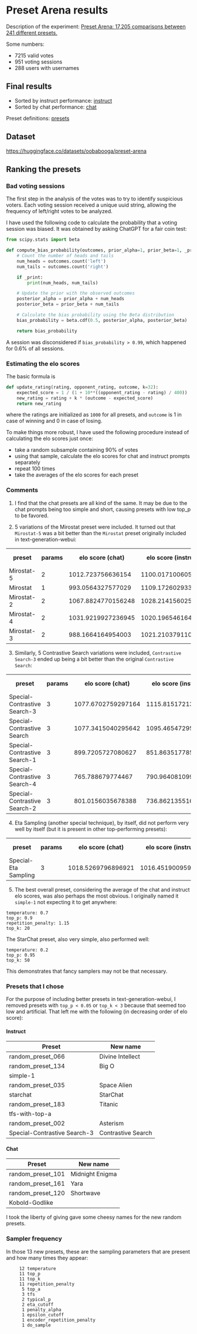 # Preset Arena results

Description of the experiment: [Preset Arena: 17,205 comparisons between 241 different presets.](https://www.reddit.com/r/LocalLLaMA/comments/14adfw2/preset_arena_17205_comparisons_between_241/)

Some numbers:

* 7215 valid votes
* 951 voting sessions
* 288 users with usernames

## Final results

* Sorted by instruct performance: [instruct](https://oobabooga.github.io/arena/instruct.html)
* Sorted by chat performance: [chat](https://oobabooga.github.io/arena/chat.html)

Preset definitions: [presets](https://oobabooga.github.io/arena/presets.html)

## Dataset

https://huggingface.co/datasets/oobabooga/preset-arena

## Ranking the presets

### Bad voting sessions

The first step in the analysis of the votes was to try to identify suspicious voters. Each voting session received a unique uuid string, allowing the frequency of left/right votes to be analyzed.

I have used the following code to calculate the probability that a voting session was biased. It was obtained by asking ChatGPT for a fair coin test:

```python
from scipy.stats import beta

def compute_bias_probability(outcomes, prior_alpha=1, prior_beta=1, _print=False):
    # Count the number of heads and tails
    num_heads = outcomes.count('left')
    num_tails = outcomes.count('right')

    if _print:
        print(num_heads, num_tails)

    # Update the prior with the observed outcomes
    posterior_alpha = prior_alpha + num_heads
    posterior_beta = prior_beta + num_tails

    # Calculate the bias probability using the Beta distribution
    bias_probability = beta.cdf(0.5, posterior_alpha, posterior_beta)

    return bias_probability
```

A session was disconsidered if `bias_probability > 0.99`, which happened for 0.6% of all sessions.

### Estimating the elo scores

The basic formula is

```python
def update_rating(rating, opponent_rating, outcome, k=32):
    expected_score = 1 / (1 + 10**((opponent_rating - rating) / 400))
    new_rating = rating + k * (outcome - expected_score)
    return new_rating
```

where the ratings are initialized as `1000` for all presets, and `outcome` is 1 in case of winning and 0 in case of losing.

To make things more robust, I have used the following procedure instead of calculating the elo scores just once:

* take a random subsample containing 90% of votes
* using that sample, calculate the elo scores for chat and instruct prompts separately
* repeat 100 times
* take the averages of the elo scores for each preset

### Comments

1) I find that the chat presets are all kind of the same. It may be due to the chat prompts being too simple and short, causing presets with low top_p to be favored.

2) 5 variations of the Mirostat preset were included. It turned out that `Mirostat-5` was a bit better than the `Mirostat` preset originally included in text-generation-webui:

<table><tr><th>preset</th><th>params</th><th>elo score (chat)</th><th>elo score (instruct)</th><th>elo score (all)</th><th>matches (chat)</th><th>matches (instruct)</th></tr><tr><td>Mirostat-5</td><td>2</td><td>1012.723756636154</td><td>1100.0171006055577</td><td>1056.3704286208558</td><td>36</td><td>23</td></tr><tr><td>Mirostat</td><td>1</td><td>993.0564327577029</td><td>1109.172602933306</td><td>1051.1145178455045</td><td>27</td><td>22</td></tr><tr><td>Mirostat-2</td><td>2</td><td>1067.8824770156248</td><td>1028.214156025321</td><td>1048.0483165204728</td><td>29</td><td>25</td></tr><tr><td>Mirostat-4</td><td>2</td><td>1031.9219927236945</td><td>1020.1965461643792</td><td>1026.059269444037</td><td>37</td><td>35</td></tr><tr><td>Mirostat-3</td><td>2</td><td>988.1664164954003</td><td>1021.2103791101517</td><td>1004.6883978027761</td><td>29</td><td>29</td></tr></table>

3) Similarly, 5 Contrastive Search variations were included, `Contrastive Search-3` ended up being a bit better than the original `Contrastive Search`:

<table><tr><th>preset</th><th>params</th><th>elo score (chat)</th><th>elo score (instruct)</th><th>elo score (all)</th><th>matches (chat)</th><th>matches (instruct)</th></tr><tr><td>Special-Contrastive Search-3</td><td>3</td><td>1077.6702759297164</td><td>1115.8151721393688</td><td>1096.7427240345426</td><td>27</td><td>18</td></tr><tr><td>Special-Contrastive Search</td><td>3</td><td>1077.3415040295642</td><td>1095.4654729538931</td><td>1086.4034884917287</td><td>35</td><td>31</td></tr><tr><td>Special-Contrastive Search-1</td><td>3</td><td>899.7205727080627</td><td>851.8635177853589</td><td>875.7920452467108</td><td>16</td><td>10</td></tr><tr><td>Special-Contrastive Search-4</td><td>3</td><td>765.788679774467</td><td>790.9640810990088</td><td>778.3763804367379</td><td>33</td><td>19</td></tr><tr><td>Special-Contrastive Search-2</td><td>3</td><td>801.0156035678388</td><td>736.8621355164904</td><td>768.9388695421646</td><td>27</td><td>25</td></tr></table>

4) Eta Sampling (another special technique), by itself, did not perform very well by itself (but it is present in other top-performing presets):

<table><tr><th>preset</th><th>params</th><th>elo score (chat)</th><th>elo score (instruct)</th><th>elo score (all)</th><th>matches (chat)</th><th>matches (instruct)</th></tr><tr><td>Special-Eta Sampling</td><td>3</td><td>1018.5269796896921</td><td>1016.4519009597249</td><td>1017.4894403247085</td><td>29</td><td>25</td></tr></table>

5) The best overall preset, considering the average of the chat and instruct elo scores, was also perhaps the most obvious. I originally named it `simple-1` not expecting it to get anywhere:

```
temperature: 0.7
top_p: 0.9
repetition_penalty: 1.15
top_k: 20
```

The StarChat preset, also very simple, also performed well:

```
temperature: 0.2
top_p: 0.95
top_k: 50
```

This demonstrates that fancy samplers may not be that necessary.

### Presets that I chose

For the purpose of including better presets in text-generation-webui, I removed presets with `top_p < 0.05` or `top_k < 3` because that seemed too low and artificial. That left me with the following (in decreasing order of elo score):

#### Instruct

| Preset | New name |
|------|---------|
| random_preset_066 | Divine Intellect |
| random_preset_134 | Big O |
| simple-1 | |
| random_preset_035 | Space Alien |
| starchat | StarChat |
| random_preset_183 | Titanic |
| tfs-with-top-a | | 
| random_preset_002 | Asterism |
| Special-Contrastive Search-3 | Contrastive Search |

#### Chat

| Preset | New name |
|------|---------|
| random_preset_101 | Midnight Enigma |
| random_preset_161 | Yara |
| random_preset_120 | Shortwave |
| Kobold-Godlike | |

I took the liberty of giving gave some cheesy names for the new random presets.

### Sampler frequency

In those 13 new presets, these are the sampling parameters that are present and how many times they appear:

```
     12 temperature
     11 top_p
     11 top_k
     11 repetition_penalty
      5 top_a
      3 tfs
      2 typical_p
      2 eta_cutoff
      1 penalty_alpha
      1 epsilon_cutoff
      1 encoder_repetition_penalty
      1 do_sample
```
